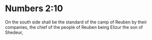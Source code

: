 # Numbers 2:10

On the south side shall be the standard of the camp of Reuben by their companies, the chief of the people of Reuben being Elizur the son of Shedeur,
